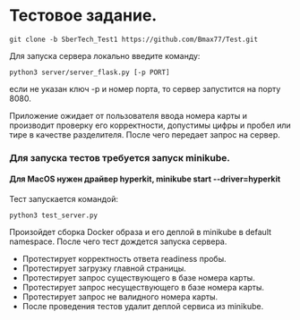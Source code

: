 # Тестовое задание.

    git clone -b SberTech_Test1 https://github.com/Bmax77/Test.git

Для запуска сервера локально введите команду:

    python3 server/server_flask.py [-p PORT]

если не указан ключ -p и номер порта, то сервер запустится на порту 8080.

Приложение ожидает от пользователя ввода номера карты и производит проверку его корректности, допустимы цифры и пробел или тире в качестве разделителя.
После чего передает запрос на сервер.

### Для запуска тестов требуется запуск minikube.
#### Для MacOS нужен драйвер hyperkit, minikube start --driver=hyperkit
Тест запускается командой:

    python3 test_server.py

Произойдет сборка Docker образа и его деплой в minikube в default namespace.
После чего тест дождется запуска сервера.
- Протестирует корректность ответа readiness пробы.
- Протестирует загрузку главной страницы.
- Протестирует запрос существующего в базе номера карты.
- Протестирует запрос несуществующего в базе номера карты.
- Протестирует запрос не валидного номера карты.
- После проведения тестов удалит деплой сервиса из minikube.